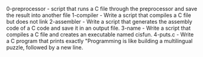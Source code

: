 0-preprocessor -  script that runs a C file through the preprocessor and save the result into another file
1-compiler - Write a script that compiles a C file but does not link
2-assembler - Write a script that generates the assembly code of a C code and save it in an output file.
3-name - Write a script that compiles a C file and creates an executable named cisfun.
4-puts.c - Write a C program that prints exactly "Programming is like building a multilingual puzzle, followed by a new line.
